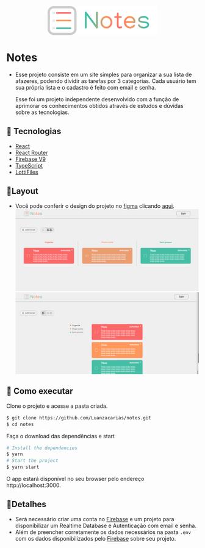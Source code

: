 <p align="center" >
    <img alt="Logo Notes" src="./src/assets/logo.svg" widht="160px" style="background: white">
</p>

# Notes
- Esse projeto consiste em um site simples para organizar a sua lista de afazeres, podendo dividir as tarefas por 3 categorias. Cada usuário tem sua própria lista e o cadastro é feito com email e senha.

    Esse foi um projeto independente desenvolvido com a função de aprimorar os conhecimentos obtidos através de estudos e dúvidas sobre as tecnologias.

## 🧪 Tecnologias
- [React](https://reactjs.org/)
- [React Router](https://reactrouter.com/)
- [Firebase V9](https://firebase.google.com/)
- [TyoeScript](https://www.typescriptlang.org/)
- [LottiFiles](https://lottiefiles.com/)

## 🔮Layout
- Você pode conferir o design do projeto no [figma](https://figma.com/) clicando [aqui](https://www.figma.com/community/file/1099774546666132917).
    ![imagem](src/assets/app1.png)
    ![imagem](src/assets/app2.png)
    
## 🚀 Como executar
Clone o projeto e acesse a pasta criada.

```bash
$ git clone https://github.com/Luanzacarias/notes.git
$ cd notes
```

Faça o download das dependências e start
```bash
# Install the dependencies
$ yarn
# Start the project
$ yarn start
```

O app estará disponível no seu browser pelo endereço http://localhost:3000.

## 📄Detalhes
- Será necessário criar uma conta no [Firebase](https://firebase.google.com/) e um projeto para disponibilizar um Realtime Database e Autenticação com email e senha. 
- Além de preencher corretamente os dados necessários na pasta `.env` com os dados disponibilizados pelo [Firebase](https://firebase.google.com/) sobre seu projeto.
